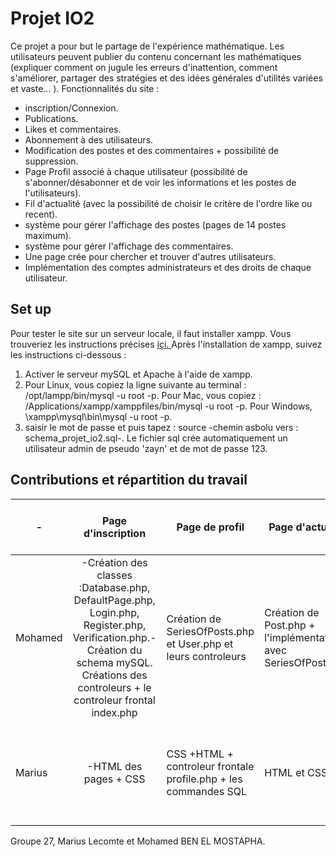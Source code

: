 # Projet IO2
Ce projet a pour but le partage de l'expérience mathématique. Les utilisateurs peuvent publier du contenu concernant les mathématiques (expliquer comment on jugule les erreurs d'inattention, comment s'améliorer, partager des stratégies et des idées générales d'utilités variées et vaste... ). 
Fonctionnalités du site :
- inscription/Connexion.
- Publications.
- Likes et commentaires.
- Abonnement à des utilisateurs.
- Modification des postes et des commentaires + possibilité de suppression.
- Page Profil associé à chaque utilisateur (possibilité de s'abonner/désabonner et de voir les informations et les postes de l'utilisateurs).
- Fil d'actualité (avec la possibilité de choisir le critère de l'ordre like ou recent).
- système pour gérer l'affichage des postes (pages de 14 postes maximum).
- système pour gérer l'affichage des commentaires.
- Une page crée pour chercher et trouver d'autres utilisateurs.
- Implémentation des comptes administrateurs et des droits de chaque utilisateur.
## Set up
Pour tester le site sur un serveur locale, il faut installer xampp. 
Vous trouveriez les instructions précises [içi. ](https://drive.google.com/file/d/1pUH2w41q2nd7mExbjuDU9Ha8weh5dxPh/view?usp=sharing)
Après l'installation de xampp, suivez les instructions ci-dessous :
1. Activer le serveur mySQL et Apache à l'aide de xampp.
2. Pour Linux, vous copiez la ligne suivante au terminal : /opt/lampp/bin/mysql -u root -p. 
Pour Mac, vous copiez : /Applications/xampp/xamppfiles/bin/mysql -u root -p.
Pour Windows, \xampp\mysql\bin\mysql -u root -p.
3. saisir le mot de passe et puis tapez : source -chemin asbolu vers : schema_projet_io2.sql-.
Le fichier sql crée automatiquement un utilisateur admin de pseudo 'zayn' et de mot de passe 123.
## Contributions et répartition du travail
|      -      | Page d'inscription            | Page de profil | Page d'actualité | Page de recherche | Page de modification et suppression commentaire/poste | Page du poste/commentaire | implémentation de la sécurité et les droits de l'admin |
| ----------- |:----------------------------: | -------------- | ---------------- |  ----------------   |    ----------------  |     ----------------  |              ----------------      |
| Mohamed     | -Création des classes :Database.php, DefaultPage.php, Login.php, Register.php, Verification.php.-Création du schema mySQL. Créations des controleurs + le controleur frontal index.php   | Création de SeriesOfPosts.php et User.php et leurs controleurs            | Création de Post.php + l'implémentation avec SeriesOfPosts.php             |   implémentation avec le controleur frontal avec les paramètres GET |  création des fonctions de modification et de suppression et les controleurs des postes        |   création des vues et de controleurs et le controleur frontal post.php     | Implémentation des droits des utilisateurs avec la fonction privileges pour les pages des postes et des commentaires + sécurisation des session avec les cookies http only |
| Marius      | -HTML des pages + CSS             |    CSS +HTML + controleur frontale profile.php + les commandes SQL    | HTML et CSS        | création des fonctions de rechrche et les vues | création des fonctions de modification et de suppression des commentaires | implémentation des commentaires et les boutons d'affichage de commentaires | Implémentation de l'affichage des boutons modifier supprimer en fonction des droits de l'utilisateur |

Groupe 27, Marius Lecomte et Mohamed BEN EL MOSTAPHA.

